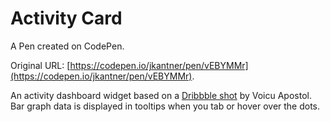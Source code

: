 # Activity Card

A Pen created on CodePen.

Original URL: [https://codepen.io/jkantner/pen/vEBYMMr](https://codepen.io/jkantner/pen/vEBYMMr).

An activity dashboard widget based on a [Dribbble shot](https://dribbble.com/shots/22144729-Profile-Activity-Card) by Voicu Apostol. Bar graph data is displayed in tooltips when you tab or hover over the dots.
